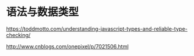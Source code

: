# 语法与数据类型

https://toddmotto.com/understanding-javascript-types-and-reliable-type-checking/



http://www.cnblogs.com/onepixel/p/7021506.html

